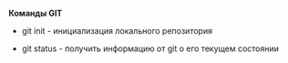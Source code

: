 **Команды GIT**

* git init - инициализация локального репозитория

* git status - получить информацию от git о его текущем состоянии
